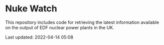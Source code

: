 # Nuke Watch

This repository includes code for retrieving the latest information available on the output of EDF nuclear power plants in the UK.

Last updated: 2022-04-14 05:08